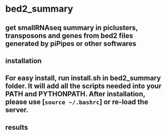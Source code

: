 # bed2_summary
get smallRNAseq summary in piclusters, transposons and genes from bed2 files generated by piPipes or other softwares
---
## installation
For easy install, run install.sh in bed2_summary folder. It will add all the scripts needed into your PATH and PYTHONPATH. After installation, please use [`source ~/.bashrc`] or re-load the server.
---
## results


